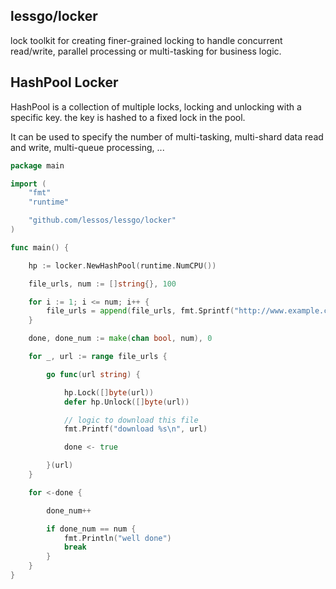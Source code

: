 ## lessgo/locker
lock toolkit for creating finer-grained locking to handle concurrent read/write, parallel processing or multi-tasking for business logic.

## HashPool Locker
HashPool is a collection of multiple locks, locking and unlocking with a specific key. the key is hashed to a fixed lock in the pool.

It can be used to specify the number of multi-tasking, multi-shard data read and write, multi-queue processing, ...


```go
package main

import (
	"fmt"
	"runtime"

	"github.com/lessos/lessgo/locker"
)

func main() {

	hp := locker.NewHashPool(runtime.NumCPU())

	file_urls, num := []string{}, 100

	for i := 1; i <= num; i++ {
		file_urls = append(file_urls, fmt.Sprintf("http://www.example.com/file.%d", i))
	}

	done, done_num := make(chan bool, num), 0

	for _, url := range file_urls {

		go func(url string) {

			hp.Lock([]byte(url))
			defer hp.Unlock([]byte(url))

			// logic to download this file
			fmt.Printf("download %s\n", url)

			done <- true

		}(url)
	}

	for <-done {

		done_num++

		if done_num == num {
			fmt.Println("well done")
			break
		}
	}
}
```

